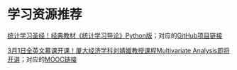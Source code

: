 # 学习资源推荐




[统计学习圣经！经典教材《统计学习导论》Python版](https://mp.weixin.qq.com/s/ueewyNRmG3P47e6FaiotpQ)；对应的[GitHub项目链接](https://github.com/hardikkamboj/An-Introduction-to-Statistical-Learning)

[3月1日全英文慕课开课！厦大经济学科刘婧媛教授课程Multivariate Analysis即将开讲](https://mp.weixin.qq.com/s/ioa2uD6Fiwp8aQyTzjFGDg)；对应的[MOOC链接](https://www.icourse163.org/course/XMU1-1461267164)


